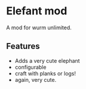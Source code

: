 # Elefant mod
A mod for wurm unlimited.

## Features
 - Adds a very cute elephant
 - configurable
 - craft with planks or logs!
 - again, very cute.